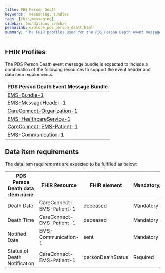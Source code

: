 ```yaml
---
title: PDS Person Death   
keywords:  messaging, bundles
tags: [fhir,messaging]
sidebar: foundations_sidebar
permalink: explore_pds_person_death.html
summary: "The FHIR profiles used for the PDS Person Death event message bundle"
---
```


## FHIR Profiles ##

The PDS Person Death event message bundle is expected to include a combination of the following resources to support the event header and data item requirements:

| PDS Person Death Event Message Bundle |
|---------------------------------------|
| [EMS-Bundle-1](https://fhir.nhs.uk/STU3/StructureDefinition/EMS-Bundle-1)                              |
| [EMS-MessageHeader-1](https://fhir.nhs.uk/STU3/StructureDefinition/EMS-MessageHeader-1)                       |
| [CareConnect-Organization-1](https://fhir.hl7.org.uk/STU3/StructureDefinition/CareConnect-Organization-1)                |
| [EMS-HealthcareService-1](https://fhir.nhs.uk/STU3/StructureDefinition/EMS-HealthcareService-1)                   |
| [CareConnect-EMS-Patient-1](https://fhir.nhs.uk/STU3/StructureDefinition/CareConnect-EMS-Patient-1)                     |
| [EMS-Communication-1](https://fhir.nhs.uk/STU3/StructureDefinition/EMS-Communication-1)                       |


## Data item requirements  ##

The data item requirements are expected to be fulfilled as below:

| PDS Person Death data item name   | FHIR Resource                   | FHIR element                   | Mandatory/Optional/Required |
|-----------------------------------|---------------------------------|--------------------------------|-----------------------------|
| Death Date                        | CareConnect-EMS-Patient-1           | deceased                       | Mandatory                   |
| Death Time                        | CareConnect-EMS-Patient-1           | deceased                       | Mandatory                   |
| Notified Date                     | EMS-Communication-1 | sent                           | Mandatory                   |
| Status of Death Notification      | CareConnect-EMS-Patient-1 		| personDeathStatus              | Required                    |



